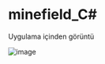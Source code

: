 # minefield_C#
Uygulama içinden görüntü

![image](https://user-images.githubusercontent.com/86704802/211016348-2c556a8d-e10c-4927-92a3-571a5905f5dc.png)
